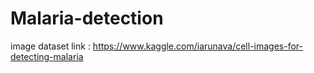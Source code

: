 # Malaria-detection 
image dataset link : https://www.kaggle.com/iarunava/cell-images-for-detecting-malaria

